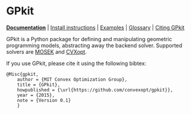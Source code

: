 # GPkit


**[Documentation](http://gpkit.readthedocs.org/)** | [Install instructions](http://gpkit.readthedocs.org/en/latest/installation.html) | [Examples](http://gpkit.readthedocs.org/en/latest/examples.html) | [Glossary](http://gpkit.readthedocs.org/en/latest/glossary.html) | [Citing GPkit](http://gpkit.readthedocs.org/en/latest/citinggpkit.html)

GPkit is a Python package for defining and manipulating
geometric programming models,
abstracting away the backend solver.
Supported solvers are
[MOSEK](http://mosek.com)
and [CVXopt](http://cvxopt.org/).

If you use GPkit, please cite it using the following bibtex:
```
@Misc{gpkit,
    author = {MIT Convex Optimization Group},
    title = {GPkit},
    howpublished = {\url{https://github.com/convexopt/gpkit}},
    year = {2015},
    note = {Version 0.1}
    }
```
